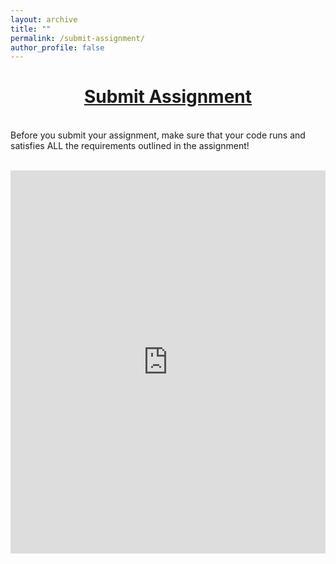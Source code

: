 ```yaml
---
layout: archive
title: ""
permalink: /submit-assignment/
author_profile: false
--- 
```


# [<center>Submit Assignment</center>](#top)

<div style="width:100%; max-width:800px; margin:auto"> 

<br>Before you submit your assignment, make sure that your code runs and satisfies ALL the requirements outlined in the assignment!<br><br>

<center><iframe src="https://docs.google.com/forms/d/e/1FAIpQLSdwhanUMP5vbWSdGG7hBJdUswD_QUuN2QDeLeODLXKAkY9hhw/viewform?embedded=true" width="100%" height="613" frameborder="0" marginheight="0" marginwidth="0">Loading...</iframe></center>

</div>
